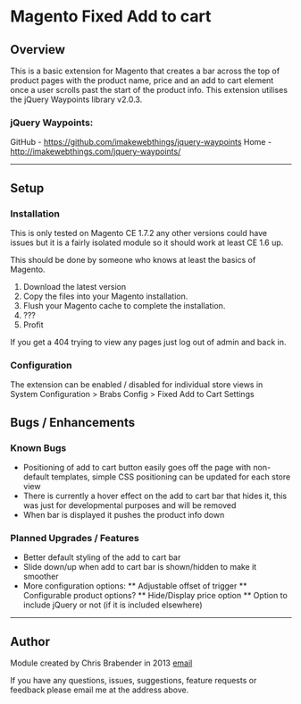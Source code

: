 # Magento Fixed Add to cart

## Overview

This is a basic extension for Magento that creates a bar across the top of product pages with the product name, price and an add to cart element once a user scrolls past the start of the product info.
This extension utilises the jQuery Waypoints library v2.0.3.

### jQuery Waypoints:
GitHub - https://github.com/imakewebthings/jquery-waypoints
Home - http://imakewebthings.com/jquery-waypoints/


---

## Setup
### Installation
This is only tested on Magento CE 1.7.2 any other versions could have issues but it is a fairly isolated module so it should work at least CE 1.6 up.

This should be done by someone who knows at least the basics of Magento.

1. Download the latest version
2. Copy the files into your Magento installation.
3. Flush your Magento cache to complete the installation.
4. ???
5. Profit

If you get a 404 trying to view any pages just log out of admin and back in.

### Configuration

The extension can be enabled / disabled for individual store views in System Configuration > Brabs Config > Fixed Add to Cart Settings

## Bugs / Enhancements

### Known Bugs
* Positioning of add to cart button easily goes off the page with non-default templates, simple CSS positioning can be updated for each store view
* There is currently a hover effect on the add to cart bar that hides it, this was just for developmental purposes and will be removed
* When bar is displayed it pushes the product info down

### Planned Upgrades / Features
* Better default styling of the add to cart bar
* Slide down/up when add to cart bar is shown/hidden to make it smoother
* More configuration options:
** Adjustable offset of trigger
** Configurable product options?
** Hide/Display price option
** Option to include jQuery or not (if it is included elsewhere)

---

## Author

Module created by Chris Brabender in 2013 [email](mailto:cbrabender@gmail.com)

If you have any questions, issues, suggestions, feature requests or feedback please email me at the address above.